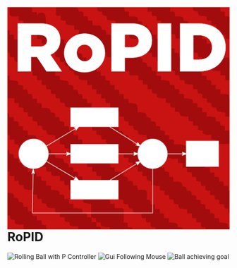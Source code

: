 <img align="right" src="logo/Logo.png" style="margin-left: 15px">

# RoPID

![Rolling Ball with P Controller](https://media.giphy.com/media/fZro2MsFatkNbUwo28/giphy.gif)
![Gui Following Mouse](https://media.giphy.com/media/YPG10EZf79qh4J9dAF/giphy.gif)
![Ball achieving goal](https://media.giphy.com/media/YKjNJ1QsBc5IW10V4O/giphy.gif)